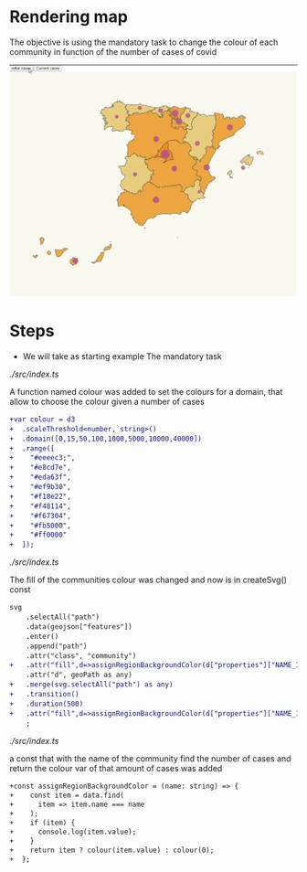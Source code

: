 # Rendering map

The objective is using the mandatory task to change the colour of each community in function of the number of cases of covid

![Initial and current cases of covid19 in Spain](./content/advanced.gif)


# Steps

- We will take as starting example The mandatory task

_./src/index.ts_

A function named colour was added to set the colours for a domain, that allow to choose the colour given a number of cases
```diff
+var colour = d3
+  .scaleThreshold<number, string>()
+  .domain([0,15,50,100,1000,5000,10000,40000])
+  .range([
+    "#eeeec3;",
+    "#e8cd7e",
+    "#eda63f",
+    "#ef9b30",
+    "#f18e22",
+    "#f48114",
+    "#f67304",
+    "#fb5000",
+    "#ff0000"
+  ]); 
```
_./src/index.ts_

The fill of the communities colour was changed and now is in createSvg() const

```diff
svg
    .selectAll("path")
    .data(geojson["features"])
    .enter()
    .append("path")
    .attr("class", "community")
+   .attr("fill",d=>assignRegionBackgroundColor(d["properties"]["NAME_1"]))
    .attr("d", geoPath as any)
+   .merge(svg.selectAll("path") as any)
+   .transition()
+   .duration(500)
+   .attr("fill",d=>assignRegionBackgroundColor(d["properties"]["NAME_1"]))
    ;
```
_./src/index.ts_

a const that with the name of the community find the number of cases and return the colour var of that amount of cases was added

```
+const assignRegionBackgroundColor = (name: string) => {
+    const item = data.find(
+      item => item.name === name
+    ); 
+    if (item) {
+      console.log(item.value);
+    }
+    return item ? colour(item.value) : colour(0);
+  };
```

